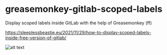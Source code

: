# greasemonkey-gitlab-scoped-labels

Display scoped labels inside GitLab with the help of Greasemonkey (ff)

https://sleeplessbeastie.eu/2021/11/29/how-to-display-scoped-labels-inside-free-version-of-gitlab/

![alt text](https://github.com/milosz/greasemonkey-gitlab-scoped-labels/blob/main/GitLab-Issue-board.png?raw=true)
